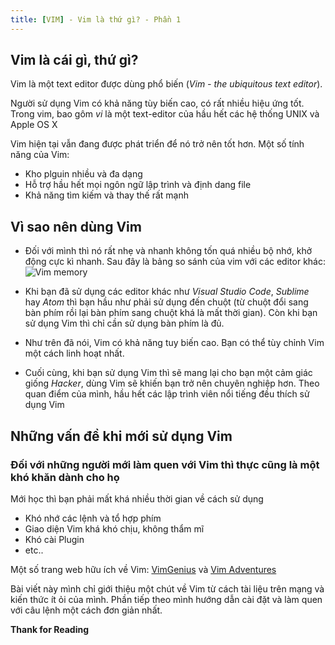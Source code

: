 ```yaml
---
title: [VIM] - Vim là thứ gì? - Phần 1
---
```


## Vim là cái gì, thứ gì?

Vim là một text editor được dùng phổ biến (*Vim - the ubiquitous text editor*).

Người sử dụng Vim có khả năng tùy biến cao, có rất nhiều hiệu ứng tốt. Trong vim, bao gôm *vi* là một text-editor của hầu hết các hệ thống UNIX và Apple OS X

Vim hiện tại vẫn đang được phát triển để nó trở nên tốt hơn. Một số tính năng của Vim:
  * Kho plguin nhiều và đa dạng
  * Hỗ trợ hầu hết mọi ngôn ngữ lập trình và định dang file
  * Khả năng tìm kiếm và thay thế rất mạnh

## Vì sao nên dùng Vim
  - Đối với mình thì nó rất nhẹ và nhanh không tốn quá nhiều bộ nhớ, khở động cực kì nhanh. Sau đây là bảng so sánh của vim với các editor khác:
![Vim memory](https://i.imgur.com/3Jo8fpZ.png)

  - Khi bạn đã sử dụng các editor khác như *Visual Studio Code*, *Sublime* hay *Atom* thì bạn hầu như phải sử dụng đến chuột (từ chuột đổi sang bàn phím rồi lại bàn phím sang chuột khá là mất thời gian). Còn khi bạn sử dụng Vim thì chỉ cần sử dụng bàn phím là đủ.

  - Như trên đã nói, Vim có khả năng tuy biến cao. Bạn có thể tùy chỉnh Vim  một cách linh hoạt nhất.
  - Cuối cùng, khi bạn sử dụng Vim thì sẽ mang lại cho bạn một cảm giác giống *Hacker*, dùng Vim sẽ khiến bạn trở nên chuyên nghiệp hơn. Theo quan điểm của mình, hầu hết các lập trình viên nổi tiếng đều thích sử dụng Vim

## Những vấn đề khi mới sử dụng Vim
### Đối với những người mới làm quen với Vim thì thực cũng là một khó khăn dành cho họ
Mới học thì bạn phải mất khá nhiều thời gian về cách sử dụng
  - Khó nhớ các lệnh và tổ hợp phím
  - Giao diện Vim khá khó chịu, không thẩm mĩ
  - Khó cài Plugin
  - etc..

Một số trang web hữu ích về Vim: [VimGenius](http://www.vimgenius.com/) và [Vim Adventures](https://vim-adventures.com/)

Bài viết này mình chỉ giới thiệu một chút về Vim từ cách tài liệu trên mạng và kiến thức ít ỏi của mình. Phần tiếp theo mình hướng dẫn cài đặt và làm quen với câu lệnh một cách đơn giản nhất.

**Thank for Reading**
